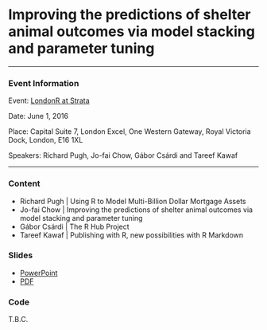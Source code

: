 # Improving the predictions of shelter animal outcomes via model stacking and parameter tuning

---

### Event Information

Event: [LondonR at Strata](http://www.meetup.com/London-Kaggle-Meetup/events/230934393/)

Date: June 1, 2016

Place: Capital Suite 7, London Excel, One Western Gateway, Royal Victoria Dock, London, E16 1XL

Speakers: Richard Pugh, Jo-fai Chow, Gábor Csárdi and Tareef Kawaf

---

### Content

- Richard Pugh | Using R to Model Multi-Billion Dollar Mortgage Assets
- Jo-fai Chow | Improving the predictions of shelter animal outcomes via model stacking and parameter tuning
- Gábor Csárdi | The R Hub Project
- Tareef Kawaf | Publishing with R, new possibilities with R Markdown

### Slides

- [PowerPoint](https://github.com/h2oai/h2o-meetups/blob/master/2016_06_01_LondonR_Strata_London/2016_06_01_LondonR.pptx?raw=true)
- [PDF](https://github.com/h2oai/h2o-meetups/raw/master/2016_06_01_LondonR_Strata_London/2016_06_01_LondonR.pdf)

### Code

T.B.C.


